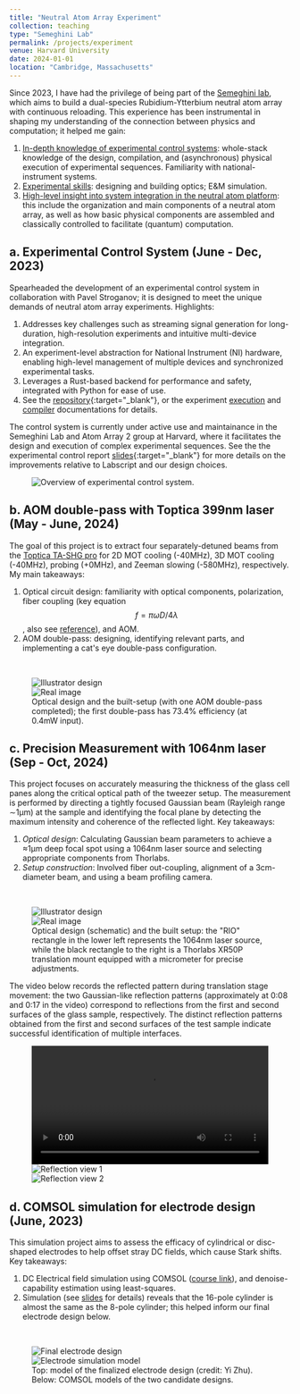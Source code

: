 ```yaml
---
title: "Neutral Atom Array Experiment"
collection: teaching
type: "Semeghini Lab"
permalink: /projects/experiment
venue: Harvard University
date: 2024-01-01
location: "Cambridge, Massachusetts"
---
```


Since 2023, I have had the privilege of 
being part of the [Semeghini lab](https://semeghini.seas.harvard.edu/research-2/), 
which aims to  build a dual-species Rubidium-Ytterbium neutral atom array 
with continuous reloading. This experience has been instrumental in 
shaping my understanding of the connection between physics and computation; it helped me gain: 
1. <u>In-depth knowledge of experimental control systems</u>: 
    whole-stack knowledge of the design, compilation, and (asynchronous) 
    physical execution of experimental sequences. Familiarity with 
    national-instrument systems. 
2. <u>Experimental skills</u>: 
    designing and building optics; E&M simulation.  
3. <u>High-level insight into system integration in the neutral atom platform</u>: 
    this include the organization and main components of a neutral atom array, as well as how basic physical components are assembled and classically controlled to facilitate (quantum) computation. 


a. Experimental Control System (June - Dec, 2023)
------

Spearheaded the development of an 
experimental control system in collaboration with Pavel Stroganov; 
it is designed to meet the unique demands of neutral atom array experiments. 
Highlights: 
1. Addresses key challenges such as streaming signal 
    generation for long-duration, high-resolution experiments and intuitive multi-device integration.
2. An experiment-level abstraction for National Instrument (NI) hardware, 
    enabling high-level management of multiple devices and synchronized experimental tasks. 
3. Leverages a Rust-based backend for performance and safety, integrated with Python for ease of use. 
4. See the [repository](https://github.com/Semeghini-Lab/NI-experiment-control){:target="_blank"}, or 
    the experiment [execution](https://docs.rs/niexpctrl_backend/0.1.0/niexpctrl_backend/) 
    and [compiler](https://docs.rs/nicompiler_backend/0.3.0/nicompiler_backend) 
    documentations for details. 

The control system is currently under active use and maintainance in the Semeghini Lab and Atom Array 2 group at Harvard, where it facilitates the design and execution of complex experimental sequences. See the the experimental control report [slides](https://nlyu1.github.io/files/Experimental_control_capstone.pdf){:target="_blank"} for more details on the improvements relative to Labscript and our design choices. 
<br/>
<figure>
  <img src='/images/experiments/Expctrl_schematic.png' alt='Overview of experimental control system.'>
</figure>

b. AOM double-pass with Toptica 399nm laser (May - June, 2024)
------

The goal of this project is to extract four separately-detuned beams from the [Toptica TA-SHG pro](https://www.toptica.com/products/tunable-diode-lasers/frequency-converted-lasers/ta-shg-pro) for 2D MOT cooling (-40MHz), 3D MOT cooling (-40MHz), probing (+0MHz), and Zeeman slowing (-580MHz), respectively. 
My main takeaways: 
1. Optical circuit design: familiarity with optical components, polarization, 
    fiber coupling (key equation $$f=\pi \omega D/4\lambda$$, also see [reference](https://www.newport.com/medias/sys_master/images/images/h04/h2a/9131726962718/Tech-Note-14-Fiber-Coupling.pdf)), and AOM. 
2. AOM double-pass: designing, identifying relevant parts, and implementing a cat's eye double-pass configuration. 
<br/>
<figure>
  <img src='/images/experiments/SHGOpticalPath.png' alt='Illustrator design'>
  <br/>
  <img src='/images/experiments/SHGImage.png' alt='Real image'>
  <figcaption>Optical design and the built-setup (with one AOM double-pass completed); the first double-pass has 73.4% efficiency (at 0.4mW input). </figcaption>
</figure>

c. Precision Measurement with 1064nm laser (Sep - Oct, 2024)
------

This project focuses on accurately measuring the thickness of the glass cell panes along the critical optical path of the tweezer setup. The measurement is performed by directing a tightly focused Gaussian beam (Rayleigh range ∼1μm) at the sample and identifying the focal plane by detecting the maximum intensity and coherence of the reflected light. Key takeaways: 
1. *Optical design*: Calculating Gaussian beam parameters to achieve a ≈1μm deep focal spot using a 1064nm laser source and selecting appropriate components from Thorlabs.
2. *Setup construction*: Involved fiber out-coupling, alignment of a 3cm-diameter beam, and using a beam profiling camera. 

<br/>
<figure>
  <img src='/images/experiments/4surface_design.png' alt='Illustrator design'>
  <br/>
  <img src='/images/experiments/4surface_real.JPG' alt='Real image'>
  <figcaption>Optical design (schematic) and the built setup: the "RIO" rectangle in the lower left represents the 1064nm laser source, while the black rectangle to the right is a Thorlabs XR50P translation mount equipped with a micrometer for precise adjustments. </figcaption>
</figure>

The video below records the reflected pattern during translation stage movement: the two Gaussian-like reflection patterns (approximately at 0:08 and 0:17 in the video) correspond to reflections from the first and second surfaces of the glass sample, respectively. The distinct reflection patterns obtained from the first and second surfaces of the test sample indicate successful identification of multiple interfaces.
<br/>
<figure>
<video style="width: 100%; max-width: 800px;" controls>
  <source src="/images/experiments/4surface_video.mp4" type="video/mp4">
  Your browser does not support the video tag.
</video>
<img src='/images/experiments/4surface_reflect1.png' alt='Reflection view 1'>
<br/>
<img src='/images/experiments/4surface_reflect2.png' alt='Reflection view 2'>
</figure>

d. COMSOL simulation for electrode design (June, 2023)
------

This simulation project aims to assess the efficacy of cylindrical or disc-shaped electrodes to help offset stray DC fields, which cause Stark shifts. Key takeaways: 
1. DC Electrical field simulation using COMSOL ([course link](https://www.comsol.com/blogs/course-modeling-electromagnetic-coils-in-comsol)), and denoise-capability estimation using least-squares. 
2. Simulation (see [slides](https://nlyu1.github.io/files/Electrode_simulation.pdf) for details) reveals that the 16-pole cylinder is almost the same as the 8-pole cylinder; this helped inform our final electrode design below. 


<br/>
<figure>
  <img src='/images/experiments/electrodesFinal.png' alt='Final electrode design'>
  <br/>
  <img src='/images/experiments/electrodesModel.png' alt='Electrode simulation model'>
  <figcaption>Top: model of the finalized electrode design (credit: Yi Zhu). Below: COMSOL models of the two candidate designs.  </figcaption>
</figure>
